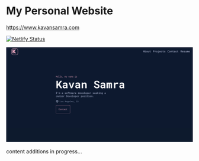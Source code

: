 # My Personal Website

https://www.kavansamra.com

[![Netlify Status](https://api.netlify.com/api/v1/badges/ccb34e61-42cb-4b53-8cbe-d55dc5515a5d/deploy-status)](https://app.netlify.com/sites/festive-lichterman-3407a0/deploys)

![Site Landing Page](/src/images/home.jpg "Landing page")

content additions in progress...